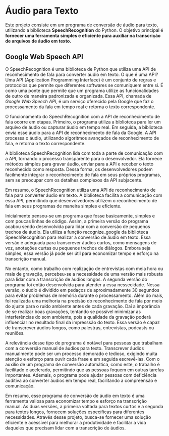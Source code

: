 # Áudio para Texto

   <p> Este projeto consiste em um programa de conversão de áudio para texto, utilizando a biblioteca <strong>SpeechRecognition</strong> do Python. O objetivo principal é <strong>fornecer uma ferramenta simples e eficiente para auxiliar na transcrição de arquivos de áudio em texto.</strong>
   
   ## Google Web Speech API

O SpeechRecognition é uma biblioteca de Python que utiliza uma API de reconhecimento de fala para converter áudio em texto. O que é uma API? Uma API (Application Programming Interface) é um conjunto de regras e protocolos que permite que diferentes softwares se comuniquem entre si. É como uma ponte que permite que um programa utilize as funcionalidades de outro de maneira padronizada e organizada. Essa API, chamada de <em>Google Web Speech API</em>, é um serviço oferecido pela Google que faz o processamento da fala em tempo real e retorna o texto correspondente.

O funcionamento do SpeechRecognition com a API de reconhecimento de fala ocorre em etapas. Primeiro, o programa utiliza a biblioteca para ler um arquivo de áudio ou capturar áudio em tempo real. Em seguida, a biblioteca envia esse áudio para a API de reconhecimento de fala da Google. A API processa o áudio, utilizando algoritmos avançados de reconhecimento de fala, e retorna o texto correspondente.

A biblioteca SpeechRecognition lida com toda a parte de comunicação com a API, tornando o processo transparente para o desenvolvedor. Ela fornece métodos simples para gravar áudio, enviar para a API e receber o texto reconhecido como resposta. Dessa forma, os desenvolvedores podem facilmente integrar o reconhecimento de fala em seus próprios programas, sem se preocupar com os detalhes complexos da API subjacente.

Em resumo, o SpeechRecognition utiliza uma API de reconhecimento de fala para converter áudio em texto. A biblioteca facilita a comunicação com essa API, permitindo que desenvolvedores utilizem o reconhecimento de fala em seus programas de maneira simples e eficiente.
   

Inicialmente pensou-se um programa que fosse basicamente, simples e com poucas linhas de código. Assim, a primeira versão do programa acabou sendo desenvolvida para lidar com a conversão de pequenos trechos de áudio. Ela utiliza a função recognize_google da biblioteca SpeechRecognition para realizar a conversão de áudio em texto. Essa versão é adequada para transcrever áudios curtos, como mensagens de voz, anotações curtas ou pequenos trechos de diálogos. Embora seja simples, essa versão já pode ser útil para economizar tempo e esforço na transcrição manual.

No entanto, como trabalho com realização de entrevistas com meia hora ou mais de gravação, percebeu-se a necessidade de uma versão mais robusta para lidar com a transcrição de áudios longos. A segunda versão do programa foi então desenvolvida para atender a essa nessecidade. Nessa versão, o áudio é dividido em pedaços de aproximadamente 30 segundos para evitar problemas de memória durante o processamento. Além do mais, foi realizada uma melhoria na precisão do reconhecimento de fala por meio do ajuste para o ruído ambiente antes de cada gravação. Daí a imporância de se realizar boas gravações, tentando se possível minimizar as interferências do som ambiente, pois a qualidade da gravação poderá influenciar no resultado final da impresssão do texto. Essa versão é capaz de transcrever áudios longos, como palestras, entrevistas, podcasts ou reuniões.

A relevância desse tipo de programa é notável para pessoas que trabalham com a conversão manual de áudios para texto. Transcrever áudios manualmente pode ser um processo demorado e tedioso, exigindo muita atenção e esforço para ouvir cada frase e em seguida escrevê-las. Com o auxílio de um programa de conversão automática, como este, o trabalho é facilitado e acelerado, permitindo que as pessoas foquem em outras tarefas importantes. Ademais, o programa pode ajudar pessoas com deficiência auditiva ao converter áudios em tempo real, facilitando a compreensão e comunicação.

Em resumo, esse programa de conversão de áudio em texto é uma ferramenta valiosa para economizar tempo e esforço na transcrição manual. As duas versões, a primeira voltada para textos curtos e a segunda para textos longos, fornecem soluções específicas para diferentes necessidades. Através desse projeto, busca-se fornecer uma solução eficiente e acessível para melhorar a produtividade e facilitar a vida daqueles que precisam lidar com a transcrição de áudios.</p>

